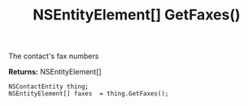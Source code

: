 ﻿---
uid: crmscript_ref_NSContactEntity_GetFaxes
title: NSEntityElement[] GetFaxes()
intellisense: NSContactEntity.GetFaxes
keywords: NSContactEntity, GetFaxes
so.topic: reference
---

The contact's fax numbers

**Returns:** NSEntityElement[]


```crmscript
NSContactEntity thing;
NSEntityElement[] faxes  = thing.GetFaxes();
```


